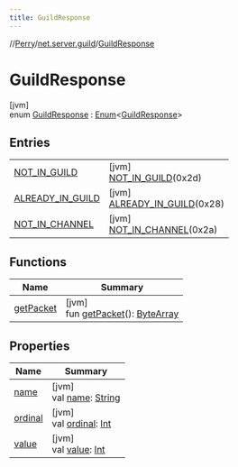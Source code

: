 ```yaml
---
title: GuildResponse
---
```

//[Perry](../../../index.html)/[net.server.guild](../index.html)/[GuildResponse](index.html)



# GuildResponse



[jvm]\
enum [GuildResponse](index.html) : [Enum](https://kotlinlang.org/api/latest/jvm/stdlib/kotlin/-enum/index.html)<[GuildResponse](index.html)>



## Entries


| | |
|---|---|
| [NOT_IN_GUILD](-n-o-t_-i-n_-g-u-i-l-d/index.html) | [jvm]<br>[NOT_IN_GUILD](-n-o-t_-i-n_-g-u-i-l-d/index.html)(0x2d) |
| [ALREADY_IN_GUILD](-a-l-r-e-a-d-y_-i-n_-g-u-i-l-d/index.html) | [jvm]<br>[ALREADY_IN_GUILD](-a-l-r-e-a-d-y_-i-n_-g-u-i-l-d/index.html)(0x28) |
| [NOT_IN_CHANNEL](-n-o-t_-i-n_-c-h-a-n-n-e-l/index.html) | [jvm]<br>[NOT_IN_CHANNEL](-n-o-t_-i-n_-c-h-a-n-n-e-l/index.html)(0x2a) |


## Functions


| Name | Summary |
|---|---|
| [getPacket](get-packet.html) | [jvm]<br>fun [getPacket](get-packet.html)(): [ByteArray](https://kotlinlang.org/api/latest/jvm/stdlib/kotlin/-byte-array/index.html) |


## Properties


| Name | Summary |
|---|---|
| [name](index.html#2101953825%2FProperties%2F863300109) | [jvm]<br>val [name](index.html#2101953825%2FProperties%2F863300109): [String](https://kotlinlang.org/api/latest/jvm/stdlib/kotlin/-string/index.html) |
| [ordinal](index.html#-1842445699%2FProperties%2F863300109) | [jvm]<br>val [ordinal](index.html#-1842445699%2FProperties%2F863300109): [Int](https://kotlinlang.org/api/latest/jvm/stdlib/kotlin/-int/index.html) |
| [value](value.html) | [jvm]<br>val [value](value.html): [Int](https://kotlinlang.org/api/latest/jvm/stdlib/kotlin/-int/index.html) |

